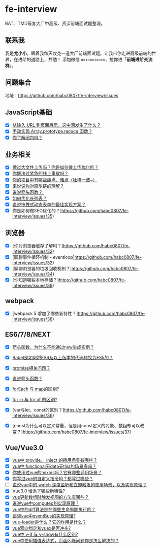 # fe-interview
BAT、TMD等各大厂中高级、资深前端面试题整理。

## 联系我

我是**尤小小**，跟着我每天攻克一道大厂前端面试题。让我带你走进高级前端的世界，在进阶的道路上，共勉！
添加微信 `uxiaoxiaoxx`，拉你进「**前端进阶交流群**」。

## 问题集合
地址：https://github.com/habc0807/fe-interview/issues

## JavaScript基础

- [x] [从输入 URL 到页面展示，这中间发生了什么？](https://github.com/habc0807/fe-interview/issues/18)
- [x] [手动实现 Array.prototype.reduce 函数？](https://github.com/habc0807/fe-interview/issues/20)
- [x] [你了解闭包吗？](https://github.com/habc0807/fe-interview/issues/31)

## 业务相关
- [x] [做过大文件上传吗？你是如何做上传优化的？](https://github.com/habc0807/fe-interview/issues/19)
- [x] [你解决过紧急的线上事故吗？](https://github.com/habc0807/fe-interview/issues/21)
- [x] [你的项目中有哪些痛点、难点（吐槽一波~）](https://github.com/habc0807/fe-interview/issues/23)
- [x] [来说说你对原型链的理解？](https://github.com/habc0807/fe-interview/issues/24)
- [x] [说说箭头函数？ ](https://github.com/habc0807/fe-interview/issues/28)
- [x] [如何优化长列表？](https://github.com/habc0807/fe-interview/issues/25)
- [x] [说说拖拽式动态表单的最佳实现方案？](https://github.com/habc0807/fe-interview/issues/26)
- [x] 你是如何做SEO优化的？]https://github.com/habc0807/fe-interview/issues/35)

## 浏览器
- [x] [你对浏览器缓存了解吗？]https://github.com/habc0807/fe-interview/issues/32)
- [x] [聊聊事件循环机制 - eventloop]https://github.com/habc0807/fe-interview/issues/33)
- [x] [聊聊浏览器的垃圾回收机制？]https://github.com/habc0807/fe-interview/issues/34)
- [x] [你知道哪些本地存储？]https://github.com/habc0807/fe-interview/issues/39)

## webpack
- [x] [webpack 5 增加了哪些新特性？]https://github.com/habc0807/fe-interview/issues/38)

## ES6/7/8/NEXT
- [x] [箭头函数，为什么不能通过new生成实例？](https://github.com/habc0807/fe-interview/issues/16)
- [x] [Babel是如何将ES6及以上版本的代码转换为ES5的？](https://github.com/habc0807/fe-interview/issues/17)
- [x] [promise相关问题？](https://github.com/habc0807/fe-interview/issues/22)
- [x] [说说箭头函数？](https://github.com/habc0807/fe-interview/issues/28)
- [x] [forEach 与 map的区别?](https://github.com/habc0807/fe-interview/issues/29)
- [x] [for in 与 for of 的区别?](https://github.com/habc0807/fe-interview/issues/30)
- [x] [var与let、const的区别？]https://github.com/habc0807/fe-interview/issues/36)
- [x] [const为什么可以定义常量，但是用const定义的对象、数组却可以改变？]https://github.com/habc0807/fe-interview/issues/37)


## Vue/Vue3.0

- [x] [vue中 provide、 inject 的适用场景有哪些？](https://github.com/habc0807/fe-interview/issues/1)
- [x] [vue中 functional无data无this的场景多吗？](https://github.com/habc0807/fe-interview/issues/2)
- [x] [你使用过vue的mixins吗？它有哪些适用场景？](https://github.com/habc0807/fe-interview/issues/3)
- [x] [你写过vue的自定义指令吗？都写过哪些？](https://github.com/habc0807/fe-interview/issues/4)
- [ ] [说说vue中的 watch 深度监听和立即触发的使用场景，以及实现原理？](https://github.com/habc0807/fe-interview/issues/5)
- [x] [Vue3.0 增添了哪些新特性?](https://github.com/habc0807/fe-interview/issues/6)
- [x] [vue更新数组时触发视图的方法有哪些？](https://github.com/habc0807/fe-interview/issues/7)
- [x] [说说vue中computed的实现原理？](https://github.com/habc0807/fe-interview/issues/8)
- [x] [vue中的diff算法是在哪些生命周期执行的？](https://github.com/habc0807/fe-interview/issues/9)
- [x] [谈谈vue中eventBus的实现原理?](https://github.com/habc0807/fe-interview/issues/10)
- [x] [vue-loader是什么？它的作用是什么？](https://github.com/habc0807/fe-interview/issues/11)
- [x] [vue双向绑定和vuex是否冲突?](https://github.com/habc0807/fe-interview/issues/12)
- [x] [vue中 v-if 与 v-show有什么区别?](https://github.com/habc0807/fe-interview/issues/13)
- [x] [vue中使用插值表达式，页面闪烁问题你是怎么解决的？](https://github.com/habc0807/fe-interview/issues/14)
